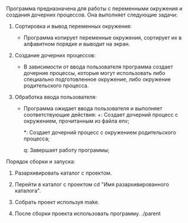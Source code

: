 Программа предназначена для работы с переменными окружения и создания дочерних процессов. Она выполняет следующие задачи:

1) Сортировка и вывод переменных окружения:
    - Программа копирует переменные окружения, сортирует их в алфавитном порядке и выводит на экран.

2) Создание дочерних процессов:
    - В зависимости от ввода пользователя программа создает дочерние процессы, которые могут использовать либо специально подготовленное окружение, либо окружение родительского процесса.

3) Обработка ввода пользователя:
    - Программа ожидает ввода пользователя и выполняет соответствующие действия:
        +: Создает дочерний процесс с окружением, прочитанным из файла env;

        *: Создает дочерний процесс с окружением родительского процесса;

        q: Завершает работу программы;

Порядок сборки и запуска:

1. Разархивировать каталог с проектом.

2. Перейти в каталог с проектом cd "Имя разархивированного каталога".

3. Собрать проект используя make.

4. После сборки проекта использовать программу. ./parent
